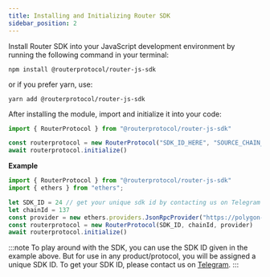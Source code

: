 ```yaml
---
title: Installing and Initializing Router SDK
sidebar_position: 2
---
```


Install Router SDK into your JavaScript development environment by running the following command in your terminal:

`npm install @routerprotocol/router-js-sdk`

or if you prefer yarn, use:

`yarn add @routerprotocol/router-js-sdk`

After installing the module, import and initialize it into your code:
```jsx
import { RouterProtocol } from "@routerprotocol/router-js-sdk"

const routerprotocol = new RouterProtocol("SDK_ID_HERE", "SOURCE_CHAIN_ID", "PROVIDER_HERE")
await routerprotocol.initialize()
```

**Example**
```jsx
import { RouterProtocol } from "@routerprotocol/router-js-sdk"
import { ethers } from "ethers";

let SDK_ID = 24 // get your unique sdk id by contacting us on Telegram
let chainId = 137
const provider = new ethers.providers.JsonRpcProvider("https://polygon-rpc.com", chainId)
const routerprotocol = new RouterProtocol(SDK_ID, chainId, provider)
await routerprotocol.initialize()
```

:::note
To play around with the SDK, you can use the SDK ID given in the example above. But for use in any product/protocol, you will be assigned a unique SDK ID. To get your SDK ID, please contact us on [Telegram](https://t.me/Add_ith).
:::